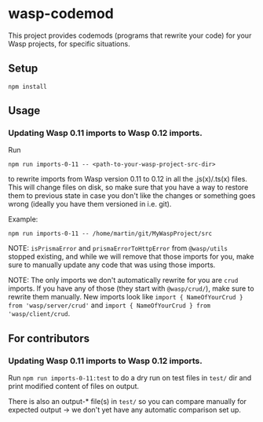 # wasp-codemod

This project provides codemods (programs that rewrite your code) for your
Wasp projects, for specific situations.

## Setup

`npm install`

## Usage

### Updating Wasp 0.11 imports to Wasp 0.12 imports.

Run
```
npm run imports-0-11 -- <path-to-your-wasp-project-src-dir>
```
to rewrite imports from Wasp version 0.11 to 0.12 in all the .js(x)/.ts(x) files.
This will change files on disk, so make sure that you have a way to restore them
to previous state in case you don't like the changes or something goes wrong
(ideally you have them versioned in i.e. git).

Example:
```
npm run imports-0-11 -- /home/martin/git/MyWaspProject/src
```

NOTE: `isPrismaError` and `prismaErrorToHttpError` from `@wasp/utils` stopped existing,
  and while we will remove that those imports for you, make sure to manually update any code that
  was using those imports.

NOTE: The only imports we don't automatically rewrite for you are `crud` imports.
  If you have any of those (they start with `@wasp/crud/`), make sure to rewrite them manually.
  New imports look like `import { NameOfYourCrud } from 'wasp/server/crud'` and
  `import { NameOfYourCrud } from 'wasp/client/crud`.

## For contributors

### Updating Wasp 0.11 imports to Wasp 0.12 imports.

Run
`npm run imports-0-11:test`
to do a dry run on test files in `test/` dir and print modified content of files on output.

There is also an output-* file(s) in `test/` so you can compare manually for expected output -> we don't yet have any automatic comparison set up.

